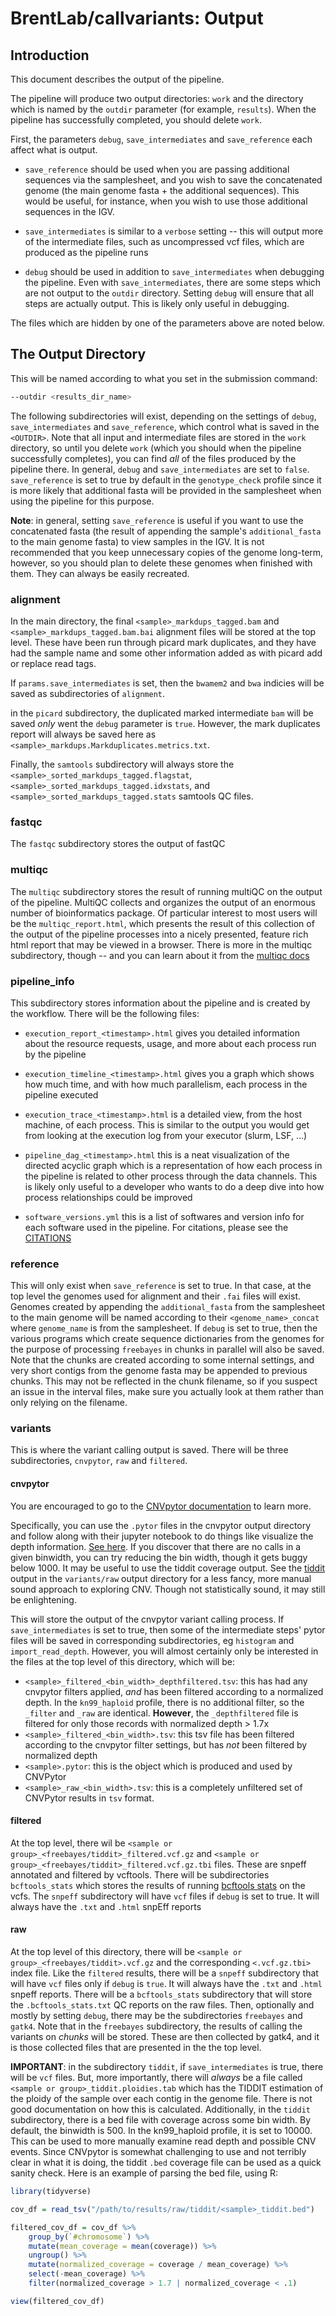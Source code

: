 # BrentLab/callvariants: Output

## Introduction

This document describes the output of the pipeline.

The pipeline will produce two output directories: `work` and the directory
which is named by the `outdir` parameter (for example, `results`). When the
pipeline has successfully completed, you should delete `work`.

First, the parameters `debug`, `save_intermediates` and `save_reference`
each affect what is output.

- `save_reference` should be used when you are passing additional sequences
via the samplesheet, and you wish to save the concatenated genome (the main
genome fasta + the additional sequences). This would be useful, for instance,
when you wish to use those additional sequences in the IGV.

- `save_intermediates` is similar to a `verbose` setting -- this will output
more of the intermediate files, such as uncompressed vcf files, which are
produced as the pipeline runs

- `debug` should be used in addition to `save_intermediates` when debugging
the pipeline. Even with `save_intermediates`, there are some steps which are
not output to the `outdir` directory. Setting `debug` will ensure that all
steps are actually output. This is likely only useful in debugging.

The files which are hidden by one of the parameters above are noted below.

## The Output Directory

This will be named according to what you set in the submission command:

```bash
--outdir <results_dir_name>
```

The following subdirectories will exist, depending on the settings of `debug`,
`save_intermediates` and `save_reference`, which control what is saved in
the `<OUTDIR>`. Note that all input and intermediate files are stored in the
`work` directory, so until you delete `work` (which you should when the
pipeline successfully completes), you can find *all* of the files produced
by the pipeline there. In general, `debug` and `save_intermediates` are set
to `false`. `save_reference` is set to true by default in the `genotype_check`
profile since it is more likely that additional fasta will be provided in the
samplesheet when using the pipeline for this purpose.

**Note**: in general, setting `save_reference` is useful if you want to use the
concatenated fasta (the result of appending the sample's `additional_fasta` to
the main genome fasta) to view samples in the IGV. It is not recommended that
you keep unnecessary copies of the genome long-term, however, so you should
plan to delete these genomes when finished with them. They can always be
easily recreated.

### alignment

In the main directory, the final `<sample>_markdups_tagged.bam` and
`<sample>_markdups_tagged.bam.bai` alignment files will be stored at the
top level. These have been run through picard mark duplicates, and they have
had the sample name and some other information added as with picard
add or replace read tags.

If `params.save_intermediates` is set, then the `bwamem2` and `bwa` indicies
will be saved as subdirectories of `alignment`.

in the `picard` subdirectory, the duplicated marked intermediate `bam` will be
saved *only* went the `debug` parameter is `true`. However, the mark duplicates
report will always be saved here as
`<sample>_markdups.Markduplicates.metrics.txt`.

Finally, the `samtools` subdirectory will always store the `<sample>_sorted_markdups_tagged.flagstat`,
`<sample>_sorted_markdups_tagged.idxstats`, and
`<sample>_sorted_markdups_tagged.stats` samtools QC files.

### fastqc

The `fastqc` subdirectory stores the output of fastQC

### multiqc

The `multiqc` subdirectory stores the result of running multiQC on the
output of the pipeline. MultiQC collects and organizes the output of an
enormous number of bioinformatics package. Of particular interest to most
users will be the `multiqc_report.html`, which presents the result of this
collection of the output of the pipeline processes into a nicely presented,
feature rich html report that may be viewed in a browser. There is more
in the multiqc subdirectory, though -- and you can
learn about it from the [multiqc docs](https://multiqc.info/)

### pipeline_info

This subdirectory stores information about the pipeline and is created by
the workflow. There will be the following files:

- `execution_report_<timestamp>.html` gives you detailed information about the
resource requests, usage, and more about each process run by the pipeline

- `execution_timeline_<timestamp>.html` gives you a graph which shows how much
time, and with how much parallelism, each process in the pipeline executed

- `execution_trace_<timestamp>.html` is a detailed view, from the host machine,
of each process. This is similar to the output you would get from looking
at the execution log from your executor (slurm, LSF, ...)

- `pipeline_dag_<timestamp>.html` this is a neat visualization of the directed
acyclic graph which is a representation of how each process in the pipeline
is related to other process through the data channels. This is likely only
useful to a developer who wants to do a deep dive into how process
relationships could be improved

- `software_versions.yml` this is a list of softwares and version info for each
software used in the pipeline. For citations, please see the
[CITATIONS](../CITATIONS.md)

### reference

This will only exist when `save_reference` is set to true. In that case,
at the top level the genomes used for alignment and their `.fai` files will
exist. Genomes created by appending the `additional_fasta` from the samplesheet
to the main genome will be named according to their `<genome_name>_concat`
where `genome_name` is from the samplesheet. If `debug` is set to true, then
the various programs which create sequence dictionaries from the genomes for
the purpose of processing `freebayes` in chunks in parallel will also be
saved. Note that the chunks are created according to some internal settings,
and very short contigs from the genome fasta may be appended to previous
chunks. This may not be reflected in the chunk filename, so if you suspect
an issue in the interval files, make sure you actually look at them rather than
only relying on the filename.

### variants

This is where the variant calling output is saved. There will be three
subdirectories, `cnvpytor`, `raw` and `filtered`.

#### cnvpytor

You are encouraged to go to the
[CNVpytor documentation](https://github.com/abyzovlab/CNVpytor)
to learn more.

Specifically, you can use the `.pytor` files in the cnvpytor output directory
and follow along with their jupyter notebook to do things like visualize the
depth information. [See here](https://github.com/abyzovlab/CNVpytor/blob/master/examples/PythonLibraryGuide.ipynb).
If you discover that there are no calls in a given binwidth, you can try
reducing the bin width, though it gets buggy below 1000. It may be useful to
use the tiddit coverage output. See the [tiddit](#raw) output in the
`variants/raw` output directory for a less fancy, more manual sound approach to
exploring CNV. Though not statistically sound, it may still be enlightening.

This will store the output of the cnvpytor variant calling process. If
`save_intermediates` is set to true, then some of the intermediate steps'
pytor files will be saved in corresponding subdirectories, eg `histogram` and
`import_read_depth`. However, you will almost certainly only be interested in
the files at the top level of this directory, which will be:

- `<sample>_filtered_<bin_width>_depthfiltered.tsv`: this has had any cnvpytor
filters applied, *and* has been filtered according to a normalized depth. In
the `kn99_haploid` profile, there is no additional filter, so the `_filter` and
`_raw` are identical. **However**, the `_depthfiltered` file is filtered for
only those records with normalized depth > 1.7x
- `<sample>_filtered_<bin_width>.tsv`: this tsv file has been filtered
according to the cnvpytor filter settings, but has *not* been filtered by
normalized depth
- `<sample>.pytor`: this is the object which is produced and used by CNVPytor
- `<sample>_raw_<bin_width>.tsv`: this is a completely unfiltered set of
CNVPytor results in `tsv` format.


#### filtered

At the top level, there wil be `<sample or group>_<freebayes/tiddit>_filtered.vcf.gz`
and `<sample or group>_<freebayes/tiddit>_filtered.vcf.gz.tbi` files.
These are snpeff annotated and filtered by vcftools. There will be
subdirectories `bcftools_stats` which stores the results of running
[bcftools stats](https://samtools.github.io/bcftools/bcftools.html) on the vcfs.
The `snpeff` subdirectory will have `vcf` files if `debug` is set to true. It
will always have the `.txt` and `.html` snpEff reports

#### raw

At the top level of this directory, there will be
`<sample or group>_<freebayes/tiddit>.vcf.gz` and the corresponding
`<.vcf.gz.tbi>` index file. Like the `filtered` results, there will be
a `snpeff` subdirectory that will have `vcf` files only if `debug` is `true`.
It will always have the `.txt` and `.html` snpeff reports. There will be
a `bcftools_stats` subdirectory that will store the `.bcftools_stats.txt` QC
reports on the raw files. Then, optionally and mostly by setting `debug`,
there may be the subdirectories `freebayes` and `gatk4`. Note that in the
`freebayes` subdirectory, the results of calling the variants on *chunks* will
be stored. These are then collected by gatk4, and it is those collected files
that are presented in the the top level.

**IMPORTANT**: in the subdirectory `tiddit`, if `save_intermediates` is true,
there will be `vcf` files. But, more importantly, there will *always* be a file
called `<sample or group>_tiddit.ploidies.tab` which has the TIDDIT estimation
of the ploidy of the sample over each contig in the genome file. There is not
good documentation on how this is calculated. Additionally, in the `tiddit`
subdirectory, there is a bed file with coverage across some bin width. By
default, the binwidth is 500. In the kn99_haploid profile, it is set to 10000.
This can be used to more manually examine read depth and possible CNV events.
Since CNVpytor is somewhat challenging to use and not terribly clear in what
it is doing, the tiddit `.bed` coverage file can be used as a quick sanity
check. Here is an example of parsing the bed file, using R:

```R
library(tidyverse)

cov_df = read_tsv("/path/to/results/raw/tiddit/<sample>_tiddit.bed")

filtered_cov_df = cov_df %>%
    group_by(`#chromosome`) %>%
    mutate(mean_coverage = mean(coverage)) %>%
    ungroup() %>%
    mutate(normalized_coverage = coverage / mean_coverage) %>%
    select(-mean_coverage) %>%
    filter(normalized_coverage > 1.7 | normalized_coverage < .1)

view(filtered_cov_df)
```
